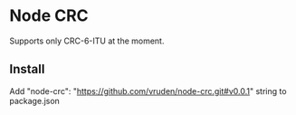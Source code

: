 # Node CRC

Supports only CRC-6-ITU at the moment.

## Install
 Add "node-crc": "https://github.com/vruden/node-crc.git#v0.0.1" string to package.json